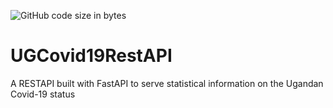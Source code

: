 ![GitHub code size in bytes](https://img.shields.io/github/languages/code-size/TJMusiitwa/Covid19-Uganda-REST-API)

# UGCovid19RestAPI
A RESTAPI built with FastAPI to serve statistical information on the Ugandan Covid-19 status
